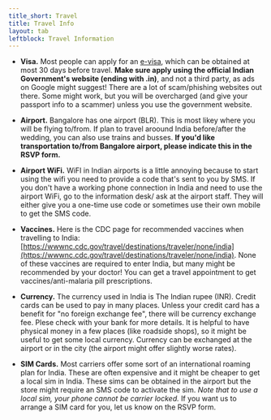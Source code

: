 ```yaml
---
title_short: Travel
title: Travel Info
layout: tab
leftblock: Travel Information
---
```

- **Visa.** Most people can apply for an
    <a href="https://indianvisaonline.gov.in/evisa/tvoa.html">e-visa</a>,
    which can be obtained at most 30 days before travel. 
    **Make sure apply using the official Indian Government's website (ending with .in)**, and not a third party, as ads on Google might suggest! There are a lot of scam/phishing websites out there. Some might work, but you will be overcharged (and give your passport info to a scammer) unless you use the government website. 

- **Airport.** Bangalore has one airport (BLR). This is most likey where you will be flying to/from. If plan to travel aroound India before/after the wedding, you can also use trains and busses. **If you'd like transportation to/from Bangalore airport, please indicate this in the RSVP form.**

- **Airport WiFi.** WiFI in Indian airports is a little annoying because to start using the wifi you need to provide a code that's sent to you by SMS. If you don't have a working phone connection in India and need to use the airport WiFi, go to the information desk/ ask at the airport staff. They will either give you a one-time use code or sometimes use their own mobile to get the SMS code. 

- **Vaccines.** Here is the CDC page for recommended vaccines when travelling to India: [https://wwwnc.cdc.gov/travel/destinations/traveler/none/india](https://wwwnc.cdc.gov/travel/destinations/traveler/none/india). None of these vaccines are required to enter India, but many might be recommended by your doctor! You can get a travel appointment to get vaccines/anti-malaria pill prescriptions.

- **Currency.** The currency used in India is The Indian rupee (INR). Credit cards can be used to pay in many places. Unless your credit card has a benefit for "no foreign exchange fee", there will be currency exchange fee. Plese check with your bank for more details. It is helpful to have physical money in a few places (like roadside shops), so it might be useful to get some local currency. Currency can be exchanged at the airport or in the city (the airport might offer slightly worse rates).

- **SIM Cards.** Most carriers offer some sort of an international roaming plan for India. These are often expensive and it might be cheaper to get a local sim in India. These sims can be obtained in the airport but the store might require an SMS code to activate the sim. *Note that to use a local sim, your phone cannot be carrier locked.* If you want us to arrange a SIM card for you, let us know on the RSVP form.